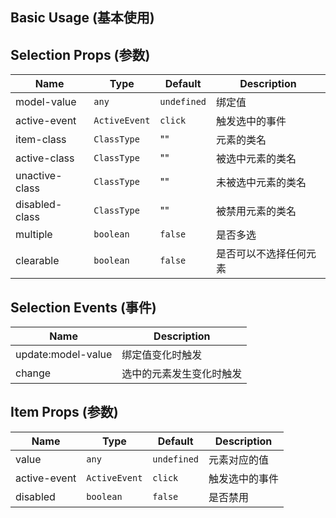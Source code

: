 ## Basic Usage (基本使用)
<demo src="../examples/affix/basic.vue"/>


## Selection Props (参数)
| Name | Type | Default | Description |
| --- | --- | --- | --- |
| model-value | `any` | `undefined` | 绑定值 |
| active-event | `ActiveEvent` | `click` | 触发选中的事件 |
| item-class | `ClassType` | "" | 元素的类名 |
| active-class | `ClassType` | "" | 被选中元素的类名 |
| unactive-class | `ClassType` | "" | 未被选中元素的类名 |
| disabled-class | `ClassType` | "" | 被禁用元素的类名 |
| multiple | `boolean` | `false` | 是否多选 |
| clearable | `boolean` | `false` | 是否可以不选择任何元素 |

## Selection Events (事件)

| Name | Description |
| --- | --- |
| update:model-value | 绑定值变化时触发 |
| change | 选中的元素发生变化时触发 |


## Item Props (参数)
| Name | Type | Default | Description |
| --- | --- | --- | --- |
| value | `any` | `undefined` | 元素对应的值 |
| active-event | `ActiveEvent` | `click` | 触发选中的事件 |
| disabled | `boolean` | `false` | 是否禁用 |

